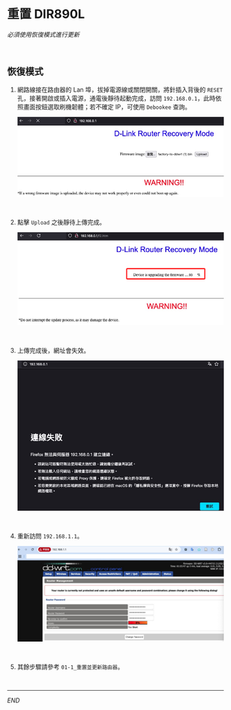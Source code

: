 # 重置 DIR890L

_必須使用恢復模式進行更新_

<br>

## 恢復模式

1. 網路線接在路由器的 Lan 埠，拔掉電源線或關閉開關，將針插入背後的 `RESET` 孔，接著開啟或插入電源，通電後靜待起動完成，訪問 `192.168.0.1`，此時依照畫面按鈕選取刷機韌體；若不確定 IP，可使用 `Debookee` 查詢。

    ![](images/img_47.png)

<br>

2. 點擊 `Upload` 之後靜待上傳完成。

    ![](images/img_48.png)

<br>

3. 上傳完成後，網址會失效。

    ![](images/img_49.png)

<br>

4. 重新訪問 `192.168.1.1`。

    ![](images/img_50.png)

<br>

5. 其餘步驟請參考 `01-1_重置並更新路由器`。

<br>

___

_END_